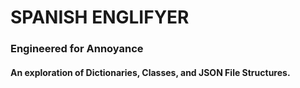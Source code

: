 # SPANISH ENGLIFYER
### Engineered for Annoyance
#### An exploration of Dictionaries, Classes, and JSON File Structures.
